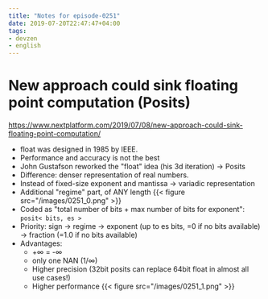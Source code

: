 ```yaml
---
title: "Notes for episode-0251"
date: 2019-07-20T22:47:47+04:00
tags:
- devzen
- english
---
```



# New approach could sink floating point computation (Posits)
https://www.nextplatform.com/2019/07/08/new-approach-could-sink-floating-point-computation/

- float was designed in 1985 by IEEE.
- Performance and accuracy is not the best
- John Gustafson reworked the "float" idea (his 3d iteration) -> Posits
- Difference: denser representation of real numbers.
- Instead of fixed-size exponent and mantissa -> variadic representation
- Additional "regime" part, of ANY length
  {{< figure src="/images/0251_0.png" >}}
- Coded as "total number of bits + max number of bits for exponent": `posit< bits, es >`
- Priority: sign -> regime -> exponent (up to es bits, =0 if no bits available) -> fraction (=1.0 if no bits available)
- Advantages:
    - +∞ = -∞
    - only one NAN (1/∞)
    - Higher precision (32bit posits can replace 64bit float in almost all use cases!)
    - Higher performance
{{< figure src="/images/0251_1.png" >}}
